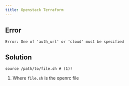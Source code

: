 ```yaml
---
title: Openstack Terraform
---
```


## Error

```shell
Error: One of 'auth_url' or 'cloud' must be specified
```

## Solution

```shell
source /path/to/file.sh # (1)!
```

1. Where `file.sh` is the openrc file
